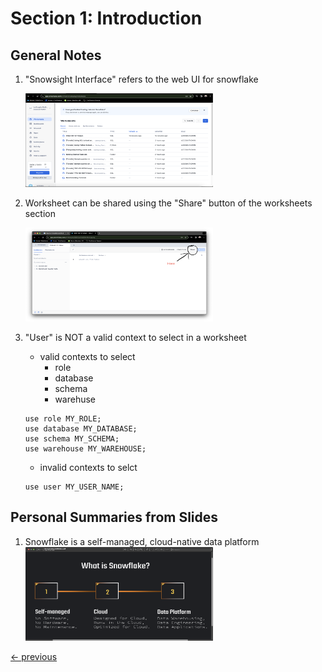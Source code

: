 # Section 1: Introduction

## General Notes

1. "Snowsight Interface" refers to the web UI for snowflake
    
    <img src="../resources/readme_images/section01_introduction/section01a_snowsight.png" width="300" height="150">
    
1. Worksheet can be shared using the "Share" button of the worksheets section

    <img src="../resources/readme_images/section01_introduction/section01b_worksheet_sharing.png" width="300" height="150">

1. "User" is NOT a valid context to select in a worksheet
    - valid contexts to select
      - role
      - database
      - schema
      - warehuse
   ```snowflake
   use role MY_ROLE;
   use database MY_DATABASE;
   use schema MY_SCHEMA;
   use warehouse MY_WAREHOUSE;
   ```
   
    - invalid contexts to selct
   ```snowflake
   use user MY_USER_NAME;
   ```
   
## Personal Summaries from Slides

1. Snowflake is a self-managed, cloud-native data platform
    <img src="../resources/readme_images/section01_introduction/section01c_what_is_snowflake.png" width="300" height="150">

[<- previous](../README.md)